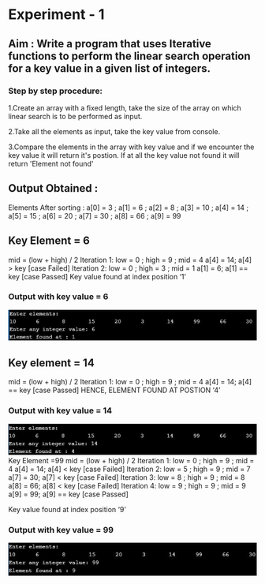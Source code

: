 # Experiment - 1
## Aim : Write a program that uses Iterative functions to perform the linear search operation for a key value in a given list of integers.   
### Step by step procedure:
1.Create an array with a fixed length, take the size of the array on which linear search is to be performed as input.

2.Take all the elements as input, take the key value from console. 

3.Compare the elements in the array with key value and if we encounter  the key value it will return it's postion. If at all the key value not found it will return 'Element not found'
 ## Output Obtained :
Elements After sorting :
a[0] = 3 ;  a[1] = 6 ; a[2] = 8 ; a[3] =  10 ; a[4] = 14 ;  a[5] = 15 ; a[6]  =  20 ; a[7] = 30 ; a[8] = 66 ; a[9] = 99
## Key Element = 6
mid = (low + high) / 2
Iteration 1:
low = 0 ; high = 9 ; mid = 4
a[4] = 14;
a[4] > key      [case Failed]
Iteration 2:
low = 0 ; high = 3 ; mid = 1
a[1] = 6;
a[1] == key      [case Passed]
Key value found at index position ‘1’

### Output with key value = 6
![output](binary6.JPG)

## Key element = 14
mid = (low + high) / 2
Iteration 1:
low = 0 ; high = 9 ; mid = 4
a[4] = 14;
a[4] == key      [case Passed]
HENCE, ELEMENT  FOUND AT POSTION ‘4’

### Output with key value = 14
![output](binary14.JPG)
Key Element =99
mid = (low + high) / 2
Iteration 1:
low = 0 ; high = 9 ; mid = 4
a[4] = 14;
a[4] < key      [case Failed] 
Iteration 2:
low = 5 ; high = 9 ; mid = 7
a[7] = 30;
a[7] < key      [case Failed]
Iteration 3:
low = 8 ; high = 9 ; mid = 8
a[8] = 66;
a[8] < key      [case Failed]
Iteration 4:
low = 9 ; high = 9 ; mid = 9
a[9] =  99;
a[9] == key      [case Passed]

Key value found at index position ‘9’
### Output with key value = 99
![output](binary99.JPG)
